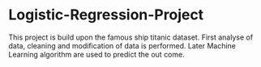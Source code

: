 # Logistic-Regression-Project
This project is build upon the famous ship titanic dataset. First analyse of data, cleaning and modification of data is performed. Later Machine Learning algorithm are used to predict the out come.
